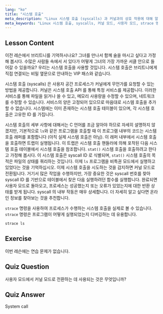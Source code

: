 ```yaml
---
lang: "ko"
title: "시스템 호출"
meta_description: "Linux 시스템 호출 (syscalls) 과 커널과의 상호 작용에 대해 알아보세요. 사용자 모드와 커널 모드를 이해하고, 디버깅을 위해 `strace`를 사용하세요. Linux 여정을 시작하세요!"
meta_keywords: "Linux 시스템 호출, syscalls, 커널 모드, 사용자 모드, strace 명령어, Linux 튜토리얼, 초보자 Linux, Linux 가이드"
---
```


## Lesson Content

이전 레슨에서 브리트니를 기억하시나요? 그녀를 만나서 함께 술을 마시고 싶다고 가정해 봅시다. 수많은 사람들 속에서 서 있다가 어떻게 그녀의 가장 가까운 서클 안으로 들어갈 수 있을까요? 우리는 시스템 호출을 사용할 것입니다. 시스템 호출은 브리트니에게 직접 연결되는 비밀 옆문으로 안내하는 VIP 패스와 같습니다.

시스템 호출 (syscalls) 은 사용자 공간 프로세스가 커널에게 무언가를 요청할 수 있는 방법을 제공합니다. 커널은 시스템 호출 API 를 통해 특정 서비스를 제공합니다. 이러한 서비스를 통해 파일을 읽거나 쓸 수 있고, 메모리 사용량을 수정할 수 있으며, 네트워크를 수정할 수 있습니다. 서비스의 양은 고정되어 있으므로 마음대로 시스템 호출을 추가할 수 없습니다. 시스템에는 이미 존재하는 시스템 호출 테이블이 있으며, 각 시스템 호출은 고유한 ID 를 가집니다.

시스템 호출의 세부 사항에 대해서는 C 언어를 조금 알아야 하므로 자세히 설명하지 않겠지만, 기본적으로 `ls`와 같은 프로그램을 호출할 때 이 프로그램 내부의 코드는 시스템 호출 래퍼를 포함합니다 (아직 실제 시스템 호출은 아님). 이 래퍼 내부에서 시스템 호출을 호출하면 트랩이 실행됩니다. 이 트랩은 시스템 호출 핸들러에 의해 포착된 다음 시스템 호출 테이블에서 시스템 호출을 참조합니다. `stat()` 시스템 호출을 호출하려고 한다고 가정해 봅시다. 이 시스템 호출은 syscall ID 로 식별되며, `stat()` 시스템 호출의 목적은 파일의 상태를 쿼리하는 것입니다. 이제 `ls` 프로그램을 비특권 모드에서 실행하고 있었다는 것을 기억하십시오. 이제 시스템 호출을 시도하는 것을 감지하면 커널 모드로 전환됩니다. 거기서 많은 작업을 수행하지만, 가장 중요한 것은 syscall 번호를 찾아 syscall ID 를 기반으로 테이블에서 찾은 다음 실행하려던 함수를 실행합니다. 완료되면 사용자 모드로 돌아오고, 프로세스는 성공했는지 또는 오류가 있었는지에 대한 반환 상태를 받게 됩니다. syscall 의 내부 작동은 매우 상세합니다. 더 자세히 알고 싶다면 온라인 정보를 찾아보는 것을 추천합니다.

`strace` 명령을 사용하여 프로세스가 수행하는 시스템 호출을 실제로 볼 수 있습니다. `strace` 명령은 프로그램이 어떻게 실행되었는지 디버깅하는 데 유용합니다.

```bash
strace ls
```

## Exercise

이번 레슨에는 연습 문제가 없습니다.

## Quiz Question

사용자 모드에서 커널 모드로 전환하는 데 사용되는 것은 무엇입니까?

## Quiz Answer

System call
